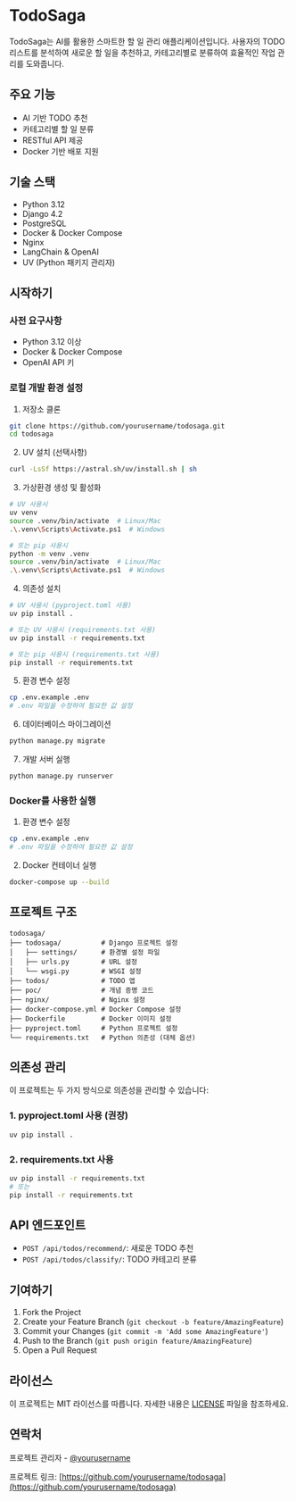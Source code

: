 # TodoSaga

TodoSaga는 AI를 활용한 스마트한 할 일 관리 애플리케이션입니다. 사용자의 TODO 리스트를 분석하여 새로운 할 일을 추천하고, 카테고리별로 분류하여 효율적인 작업 관리를 도와줍니다.

## 주요 기능

- AI 기반 TODO 추천
- 카테고리별 할 일 분류
- RESTful API 제공
- Docker 기반 배포 지원

## 기술 스택

- Python 3.12
- Django 4.2
- PostgreSQL
- Docker & Docker Compose
- Nginx
- LangChain & OpenAI
- UV (Python 패키지 관리자)

## 시작하기

### 사전 요구사항

- Python 3.12 이상
- Docker & Docker Compose
- OpenAI API 키

### 로컬 개발 환경 설정

1. 저장소 클론
```bash
git clone https://github.com/yourusername/todosaga.git
cd todosaga
```

2. UV 설치 (선택사항)
```bash
curl -LsSf https://astral.sh/uv/install.sh | sh
```

3. 가상환경 생성 및 활성화
```bash
# UV 사용시
uv venv
source .venv/bin/activate  # Linux/Mac
.\.venv\Scripts\Activate.ps1  # Windows

# 또는 pip 사용시
python -m venv .venv
source .venv/bin/activate  # Linux/Mac
.\.venv\Scripts\Activate.ps1  # Windows
```

4. 의존성 설치
```bash
# UV 사용시 (pyproject.toml 사용)
uv pip install .

# 또는 UV 사용시 (requirements.txt 사용)
uv pip install -r requirements.txt

# 또는 pip 사용시 (requirements.txt 사용)
pip install -r requirements.txt
```

5. 환경 변수 설정
```bash
cp .env.example .env
# .env 파일을 수정하여 필요한 값 설정
```

6. 데이터베이스 마이그레이션
```bash
python manage.py migrate
```

7. 개발 서버 실행
```bash
python manage.py runserver
```

### Docker를 사용한 실행

1. 환경 변수 설정
```bash
cp .env.example .env
# .env 파일을 수정하여 필요한 값 설정
```

2. Docker 컨테이너 실행
```bash
docker-compose up --build
```

## 프로젝트 구조

```
todosaga/
├── todosaga/          # Django 프로젝트 설정
│   ├── settings/      # 환경별 설정 파일
│   ├── urls.py        # URL 설정
│   └── wsgi.py        # WSGI 설정
├── todos/             # TODO 앱
├── poc/               # 개념 증명 코드
├── nginx/             # Nginx 설정
├── docker-compose.yml # Docker Compose 설정
├── Dockerfile         # Docker 이미지 설정
├── pyproject.toml     # Python 프로젝트 설정
└── requirements.txt   # Python 의존성 (대체 옵션)
```

## 의존성 관리

이 프로젝트는 두 가지 방식으로 의존성을 관리할 수 있습니다:

### 1. pyproject.toml 사용 (권장)
```bash
uv pip install .
```

### 2. requirements.txt 사용
```bash
uv pip install -r requirements.txt
# 또는
pip install -r requirements.txt
```

## API 엔드포인트

- `POST /api/todos/recommend/`: 새로운 TODO 추천
- `POST /api/todos/classify/`: TODO 카테고리 분류

## 기여하기

1. Fork the Project
2. Create your Feature Branch (`git checkout -b feature/AmazingFeature`)
3. Commit your Changes (`git commit -m 'Add some AmazingFeature'`)
4. Push to the Branch (`git push origin feature/AmazingFeature`)
5. Open a Pull Request

## 라이선스

이 프로젝트는 MIT 라이선스를 따릅니다. 자세한 내용은 [LICENSE](LICENSE) 파일을 참조하세요.

## 연락처

프로젝트 관리자 - [@yourusername](https://github.com/yourusername)

프로젝트 링크: [https://github.com/yourusername/todosaga](https://github.com/yourusername/todosaga)
